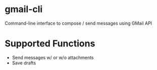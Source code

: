 # gmail-cli
Command-line interface to compose / send messages using GMail API

# Supported Functions

- Send messages w/ or w/o attachments
- Save drafts
